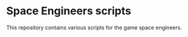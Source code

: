 Space Engineers scripts
=======================

This repository contains various scripts for the game space engineers.
